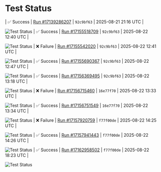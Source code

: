 # Test Status

| ✅ Success | [Run #17139286207](https://github.com/yiptsunho/demo_master_repository_for_CICD/actions/runs/17138533095) | `92c9bf63` | 2025-08-21 21:16 UTC |

![Test Status](https://img.shields.io/badge/Test%20Status-Success-green)
| ✅ Success | [Run #17155518709](https://github.com/yiptsunho/demo_master_repository_for_CICD/actions/runs/17155509283) | `92c9bf63` | 2025-08-22 12:40 UTC |

![Test Status](https://img.shields.io/badge/Test%20Status-Success-green)
| ❌ Failure | [Run #17155542020](https://github.com/yiptsunho/demo_master_repository_for_CICD/actions/runs/17155535474) | `92c9bf63` | 2025-08-22 12:41 UTC |

![Test Status](https://img.shields.io/badge/Test%20Status-Failure-red)
| ✅ Success | [Run #17155690367](https://github.com/yiptsunho/demo_master_repository_for_CICD/actions/runs/17155681207) | `92c9bf63` | 2025-08-22 12:47 UTC |

![Test Status](https://img.shields.io/badge/Test%20Status-Success-green)
| ✅ Success | [Run #17156369495](https://github.com/yiptsunho/demo_master_repository_for_CICD/actions/runs/17156360113) | `92c9bf63` | 2025-08-22 13:18 UTC |

![Test Status](https://img.shields.io/badge/Test%20Status-Success-green)
| ❌ Failure | [Run #17156715460](https://github.com/yiptsunho/demo_master_repository_for_CICD/actions/runs/17156709740) | `16e77f70` | 2025-08-22 13:33 UTC |

![Test Status](https://img.shields.io/badge/Test%20Status-Failure-red)
| ✅ Success | [Run #17156751549](https://github.com/yiptsunho/demo_master_repository_for_CICD/actions/runs/17156709740) | `16e77f70` | 2025-08-22 13:34 UTC |

![Test Status](https://img.shields.io/badge/Test%20Status-Success-green)
| ❌ Failure | [Run #17157920759](https://github.com/yiptsunho/demo_master_repository_for_CICD/actions/runs/17157916191) | `f77f00de` | 2025-08-22 14:25 UTC |

![Test Status](https://img.shields.io/badge/Test%20Status-Failure-red)
| ✅ Success | [Run #17157941443](https://github.com/yiptsunho/demo_master_repository_for_CICD/actions/runs/17157916191) | `f77f00de` | 2025-08-22 14:26 UTC |

![Test Status](https://img.shields.io/badge/Test%20Status-Success-green)
| ✅ Success | [Run #17162958502](https://github.com/yiptsunho/demo_master_repository_for_CICD/actions/runs/17162949199) | `f77f00de` | 2025-08-22 18:23 UTC |

![Test Status](https://img.shields.io/badge/Test%20Status-Success-green)
